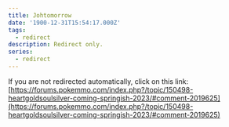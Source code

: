 ```yaml
---
title: Johtomorrow
date: '1900-12-31T15:54:17.000Z'
tags:
  - redirect
description: Redirect only.
series:
  - redirect
---
```



If you are not redirected automatically, click on this link: [https://forums.pokemmo.com/index.php?/topic/150498-heartgoldsoulsilver-coming-springish-2023/#comment-2019625](https://forums.pokemmo.com/index.php?/topic/150498-heartgoldsoulsilver-coming-springish-2023/#comment-2019625)
